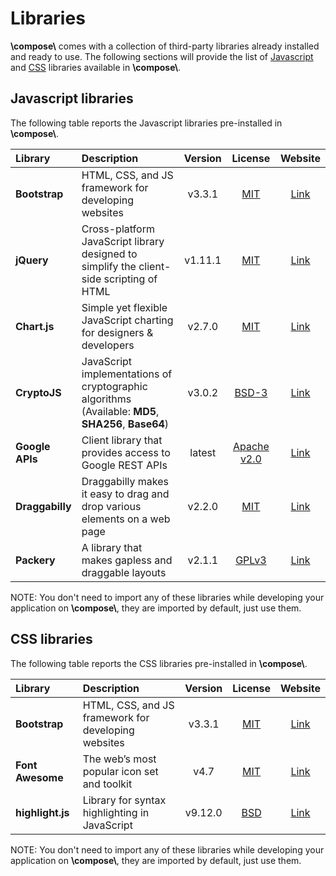 # Libraries

**\\compose\\** comes with a collection of third-party libraries already installed and ready to use.
The following sections will provide the list of [Javascript](#javascript-libraries) and
[CSS](#css-libraries) libraries available in **\\compose\\**.


## Javascript libraries

The following table reports the Javascript libraries pre-installed in **\\compose\\**.

| Library       | Description | Version    | License | Website   |
|:--------------|:------------|:----------:|:-------:|:---------:|
| **Bootstrap** | HTML, CSS, and JS framework for developing websites | v3.3.1     | [MIT](https://opensource.org/licenses/MIT) | [Link](https://getbootstrap.com/docs/3.3/) |
| **jQuery**    | Cross-platform JavaScript library designed to simplify the client-side scripting of HTML | v1.11.1    | [MIT](https://opensource.org/licenses/MIT) | [Link](http://jquery.com/) |
| **Chart.js**   | Simple yet flexible JavaScript charting for designers & developers | v2.7.0     | [MIT](https://opensource.org/licenses/MIT) | [Link](https://www.chartjs.org/)
| **CryptoJS**  | JavaScript implementations of cryptographic algorithms (Available: **MD5**, **SHA256**, **Base64**) | v3.0.2     | [BSD-3](https://opensource.org/licenses/BSD-3-Clause) | [Link](https://code.google.com/archive/p/crypto-js/)
| **Google APIs** | Client library that provides access to Google REST APIs | latest | [Apache v2.0](http://www.apache.org/licenses/LICENSE-2.0) | [Link](https://github.com/google/google-api-javascript-client)
| **Draggabilly** | Draggabilly makes it easy to drag and drop various elements on a web page | v2.2.0 | [MIT](https://opensource.org/licenses/MIT) | [Link](https://github.com/desandro/draggabilly)
| **Packery** | A library that makes gapless and draggable layouts | v2.1.1 | [GPLv3](https://opensource.org/licenses/GPL-3.0) | [Link](https://github.com/metafizzy/packery)

NOTE: You don't need to import any of these libraries while developing your application on **\\compose\\**, they
are imported by default, just use them.



## CSS libraries

The following table reports the CSS libraries pre-installed in **\\compose\\**.

| Library       | Description | Version    | License | Website   |
|:--------------|:------------|:----------:|:-------:|:---------:|
| **Bootstrap** | HTML, CSS, and JS framework for developing websites | v3.3.1     | [MIT](https://opensource.org/licenses/MIT) | [Link](https://getbootstrap.com/docs/3.3/) |
| **Font Awesome**    | The web’s most popular icon set and toolkit | v4.7    | [MIT](https://opensource.org/licenses/MIT) | [Link](https://fontawesome.com/v4.7.0/) |
| **highlight.js** | Library for syntax highlighting in JavaScript | v9.12.0 | [BSD](https://github.com/isagalaev/highlight.js/blob/master/LICENSE) | [Link](https://highlightjs.org/) |

NOTE: You don't need to import any of these libraries while developing your application on **\\compose\\**, they
are imported by default, just use them.
